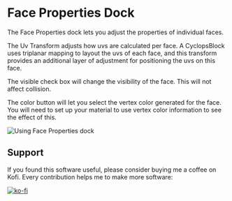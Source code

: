 # Face Properties Dock

The Face Properties dock lets you adjust the properties of individual faces.

The Uv Transform adjusts how uvs are calculated per face.  A CyclopsBlock uses triplanar mapping to layout the uvs of each face, and this transform provides an additional layer of adjustment for positioning the uvs on this face.

The visible check box will change the visibility of the face.  This will not affect collision.

The color button will let you select the vertex color generated for the face.  You will need to set up your material to use vertex color information to see the effect of this.

![Using Face Properties dock](using_face_properties_dock.gif)


## Support

If you found this software useful, please consider buying me a coffee on Kofi.  Every contribution helps me to make more software:

[![ko-fi](https://ko-fi.com/img/githubbutton_sm.svg)](https://ko-fi.com/Y8Y43J6OB)
